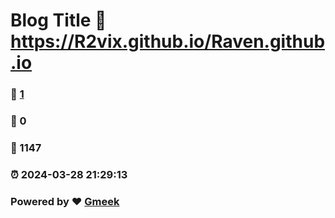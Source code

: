 # Blog Title :link: https://R2vix.github.io/Raven.github.io 
### :page_facing_up: [1](https://R2vix.github.io/Raven.github.io/tag.html) 
### :speech_balloon: 0 
### :hibiscus: 1147 
### :alarm_clock: 2024-03-28 21:29:13 
### Powered by :heart: [Gmeek](https://github.com/Meekdai/Gmeek)
